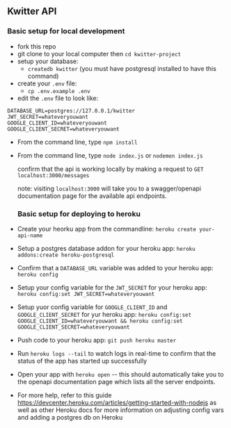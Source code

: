 ## Kwitter API

### Basic setup for local development

- fork this repo
- git clone to your local computer then `cd kwitter-project`
- setup your database:
  - `createdb kwitter` (you must have postgresql installed to have this command)
- create your `.env` file:
  - `cp .env.example .env`
- edit the `.env` file to look like:

```
DATABASE_URL=postgres://127.0.0.1/kwitter
JWT_SECRET=whateveryouwant
GOOGLE_CLIENT_ID=whateveryouwant
GOOGLE_CLIENT_SECRET=whateveryouwant
```

- From the command line, type `npm install`
- From the command line, type `node index.js` or `nodemon index.js`

  confirm that the api is working locally by making a request to `GET localhost:3000/messages`

  note: visiting `localhost:3000` will take you to a swagger/openapi documentation page for the available api endpoints.

  ### Basic setup for deploying to heroku

- Create your heorku app from the commandline: `heroku create your-api-name`
- Setup a postgres database addon for your heroku app: `heroku addons:create heroku-postgresql`
- Confirm that a `DATABASE_URL` variable was added to your heroku app: `heroku config`
- Setup your config variable for the `JWT_SECRET` for your heroku app: `heroku config:set JWT_SECRET=whateveryouwant`
- Setup yuor config variable for `GOOGLE_CLIENT_ID` and `GOOGLE_CLIENT_SECRET` for yur heroku app: `heroku config:set GOOGLE_CLIENT_ID=whateveryouwant && heroku config:set GOOGLE_CLIENT_SECRET=whateveryouwant`
- Push code to your heroku app: `git push heroku master`
- Run `heroku logs --tail` to watch logs in real-time to confirm that the status of the app has started up successfully
- Open your app with `heroku open` -- this should automatically take you to the openapi documentation page which lists all the server endpoints.
- For more help, refer to this guide https://devcenter.heroku.com/articles/getting-started-with-nodejs as well as other Heroku docs for more information on adjusting config vars and adding a postgres db on Heroku
